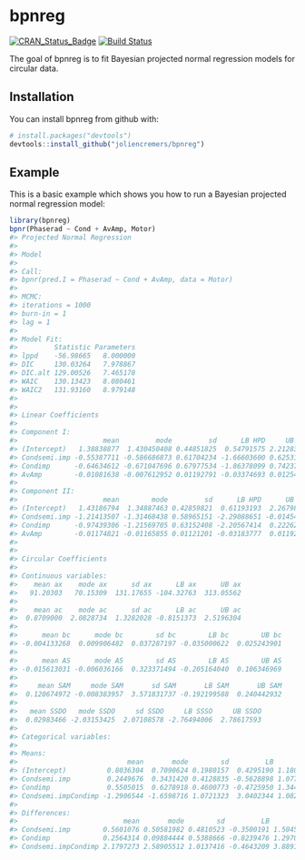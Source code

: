 
<!-- README.md is generated from README.Rmd. Please edit that file -->
bpnreg
======

[![CRAN\_Status\_Badge](http://www.r-pkg.org/badges/version/bpnreg)](https://cran.r-project.org/package=bpnreg)
[![Build
Status](https://travis-ci.org/joliencremers/bpnreg.svg?branch=master)](https://travis-ci.org/joliencremers/bpnreg)

The goal of bpnreg is to fit Bayesian projected normal regression models
for circular data.

Installation
------------

You can install bpnreg from github with:

``` r
# install.packages("devtools")
devtools::install_github("joliencremers/bpnreg")
```

Example
-------

This is a basic example which shows you how to run a Bayesian projected
normal regression model:

``` r
library(bpnreg)
bpnr(Phaserad ~ Cond + AvAmp, Motor)
#> Projected Normal Regression 
#> 
#> Model 
#> 
#> Call: 
#> bpnr(pred.I = Phaserad ~ Cond + AvAmp, data = Motor)
#> 
#> MCMC: 
#> iterations = 1000
#> burn-in = 1
#> lag = 1
#> 
#> Model Fit: 
#>         Statistic Parameters
#> lppd    -56.98665   8.000000
#> DIC     130.03264   7.978867
#> DIC.alt 129.00526   7.465178
#> WAIC    130.13423   8.080461
#> WAIC2   131.93160   8.979148
#> 
#> 
#> Linear Coefficients 
#> 
#> Component I: 
#>                     mean         mode         sd      LB HPD     UB HPD
#> (Intercept)   1.38838877  1.430450408 0.44851825  0.54791575 2.21283384
#> Condsemi.imp -0.55387711 -0.586686873 0.61704234 -1.66603600 0.62531778
#> Condimp      -0.64634612 -0.671047696 0.67977534 -1.86378099 0.74237047
#> AvAmp        -0.01081638 -0.007612952 0.01192791 -0.03374693 0.01254156
#> 
#> Component II: 
#>                     mean        mode         sd      LB HPD      UB HPD
#> (Intercept)   1.43186794  1.34887463 0.42859821  0.61193193  2.26798239
#> Condsemi.imp -1.21413507 -1.31468438 0.58965151 -2.29088651 -0.01454310
#> Condimp      -0.97439306 -1.21569705 0.63152408 -2.20567414  0.22262240
#> AvAmp        -0.01174821 -0.01165855 0.01121201 -0.03183777  0.01192664
#> 
#> 
#> Circular Coefficients 
#> 
#> Continuous variables: 
#>    mean ax    mode ax      sd ax      LB ax      UB ax 
#>   91.20303   70.15309  131.17655 -104.32763  313.05562 
#> 
#>    mean ac    mode ac      sd ac      LB ac      UB ac 
#>  0.8709000  2.0828734  1.3282028 -0.8151373  2.5196304 
#> 
#>      mean bc      mode bc        sd bc        LB bc        UB bc 
#> -0.004133268  0.009906482  0.037287197 -0.035000622  0.025243901 
#> 
#>      mean AS      mode AS        sd AS        LB AS        UB AS 
#> -0.015613031 -0.006036166  0.323371494 -0.205164040  0.106346969 
#> 
#>     mean SAM     mode SAM       sd SAM       LB SAM       UB SAM 
#>  0.120674972 -0.008383957  3.571831737 -0.192199588  0.240442932 
#> 
#>   mean SSDO   mode SSDO     sd SSDO     LB SSSO     UB SSDO 
#>  0.02983466 -2.03153425  2.07108578 -2.76494006  2.78617593 
#> 
#> Categorical variables: 
#> 
#> Means: 
#>                           mean       mode        sd         LB       UB
#> (Intercept)          0.8036304  0.7090624 0.1980157  0.4295190 1.180707
#> Condsemi.imp         0.2449676  0.3431420 0.4128835 -0.5628898 1.077003
#> Condimp              0.5505015  0.6278918 0.4600773 -0.4725950 1.344139
#> Condsemi.impCondimp -1.2906544 -1.6598716 1.0721323  3.0402344 1.082592
#> 
#> Differences: 
#>                          mean       mode        sd         LB       UB
#> Condsemi.imp        0.5601076 0.50581982 0.4810523 -0.3500191 1.504551
#> Condimp             0.2564314 0.09884444 0.5388666 -0.8239476 1.297076
#> Condsemi.impCondimp 2.1797273 2.58905512 1.0137416 -0.4643209 3.889132
```
